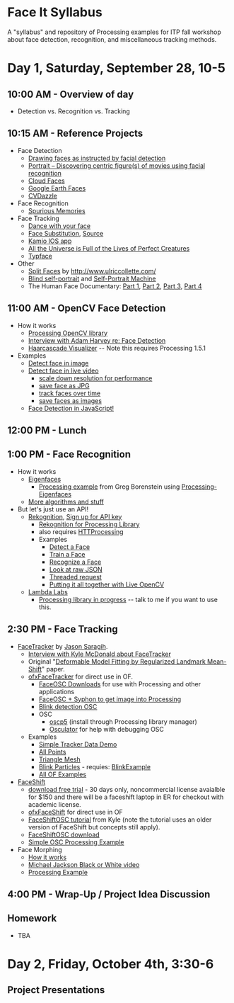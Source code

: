 Face It Syllabus
================

A "syllabus" and repository of Processing examples for ITP fall workshop about face detection, recognition, and miscellaneous tracking methods.

# Day 1, Saturday, September 28, 10-5

## 10:00 AM - Overview of day
* Detection vs. Recognition vs. Tracking

## 10:15 AM - Reference Projects

* Face Detection
    * [Drawing faces as instructed by facial detection](http://plummerfernandez.tumblr.com/post/54596732227/drawing-faces-as-instructed-by-facial-recognition)
    * [Portrait – Discovering centric figure(s) of movies using facial recognition](http://ssbkyh.com/works/portrait/)
    * [Cloud Faces](http://ssbkyh.com/works/cloud_face/)
    * [Google Earth Faces](http://www.onformative.com/lab/googlefaces/)
    * [CVDazzle](http://cvdazzle.com/)
* Face Recognition 
    * [Spurious Memories](http://deweyhagborg.com/spurious/)
* Face Tracking
    * [Dance with your face](http://www.youtube.com/watch?v=dplBh_rxoUc)
    * [Face Substitution](https://vimeo.com/29279198), [Source](https://github.com/arturoc/FaceSubstitution)
    * [Kamio IOS app](https://itunes.apple.com/us/app/kamio/id668849062?mt=8)
    * [All the Universe is Full of the Lives of Perfect Creatures](https://vimeo.com/35262930)
    * [Typface](http://www.rhymeandreasoncreative.com/portfolio/index.php?project=typeface)
* Other
    * [Split Faces](http://www.mymodernmet.com/profiles/blogs/split-family-faces) by http://www.ulriccollette.com/
    * [Blind self-portrait](https://vimeo.com/40279845) and [Self-Portrait Machine](http://we-make-money-not-art.com/archives/2009/07/selfportrait-machine.php#.UkQ27WTXhTs)
    * The Human Face Documentary: [Part 1](http://www.youtube.com/watch?v=8HlqbSDqmE4), [Part 2](http://www.youtube.com/watch?v=dEocYZmuxbs), [Part 3](http://www.youtube.com/watch?v=HJpqoAkWgXI), [Part 4](http://www.youtube.com/watch?v=IDAsQQE0Il4)

## 11:00 AM - OpenCV Face Detection
* How it works
    * [Processing OpenCV library](https://github.com/atduskgreg/OpenCVPro)
    * [Interview with Adam Harvey re: Face Detection](http://makematics.com/research/viola-jones/)
    * [Haarcascade Visualizer](https://github.com/adamhrv/HaarcascadeVisualizer) -- Note this requires Processing 1.5.1
* Examples
    * [Detect face in image](https://github.com/shiffman/Faces/tree/master/OpenCV/SimpleFaceDetect)
    * [Detect face in live video](https://github.com/shiffman/Faces/tree/master/OpenCV/LiveFaceDetect)
        * [scale down resolution for performance](https://github.com/shiffman/Faces/tree/master/OpenCV/LiveFaceDetect_scaled)
        * [save face as JPG](https://github.com/shiffman/Faces/tree/master/OpenCV/LiveFaceDetect_saveimages)
        * [track faces over time](https://github.com/shiffman/Faces/tree/master/OpenCV/FaceDetectMemory)
        * [save faces as images](https://github.com/shiffman/Faces/tree/master/OpenCV/SaveFaces)
    * [Face Detection in JavaScript!](http://inspirit.github.io/jsfeat/sample_haar_face.html)

## 12:00 PM - Lunch

## 1:00 PM - Face Recognition
* How it works
    * [Eigenfaces](http://jeremykun.wordpress.com/2011/07/27/eigenfaces/)
        * [Processing example](https://github.com/atduskgreg/Processing-Eigenfaces) from Greg Borenstein using [Processing-Eigenfaces](https://github.com/atduskgreg/Processing-Eigenfaces)
    * [More algorithms and stuff](http://www.face-rec.org/)
* But let's just use an API!
    * [Rekognition](http://rekognition.com/), [Sign up for API key](http://rekognition.com/register/)
        * [Rekognition for Processing Library](https://github.com/shiffman/RekognitionProcessing/releases/tag/0.1)
        * also requires [HTTProcessing](https://www.dropbox.com/s/fqzddqqfhzt7580/HTTProcessing.zip)
        * Examples
          * [Detect a Face](https://github.com/shiffman/Faces/tree/master/FaceRekognition/FaceDetectExample)
          * [Train a Face](https://github.com/shiffman/Faces/tree/master/FaceRekognition/FaceTrainExample)
          * [Recognize a Face](https://github.com/shiffman/Faces/tree/master/FaceRekognition/FaceRecognizeExample)
          * [Look at raw JSON](https://github.com/shiffman/Faces/tree/master/FaceRekognition/RawJSONExample)
          * [Threaded request](https://github.com/shiffman/Faces/tree/master/FaceRekognition/FaceRecognizeExampleThread)
          * [Putting it all together with Live OpenCV](https://github.com/shiffman/Faces/tree/master/FaceRekognition/Greeter)
    * [Lambda Labs](http://www.lambdal.com/)
        * [Processing library in progress](https://github.com/shiffman/LambdaProcessing) -- talk to me if you want to use this.

## 2:30 PM - Face Tracking
* [FaceTracker](https://github.com/kylemcdonald/FaceTracker) by [Jason Saragih](http://jsaragih.org/).
   * [Interview with Kyle McDonald about FaceTracker](http://makematics.com/research/facetracker/)
   * Original "[Deformable Model Fitting by Regularized Landmark Mean-Shift](http://link.springer.com/article/10.1007%2Fs11263-010-0380-4)" paper.
   * [ofxFaceTracker](https://github.com/kylemcdonald/ofxFaceTracker) for direct use in OF.
      * [FaceOSC Downloads](https://github.com/kylemcdonald/ofxFaceTracker/downloads) for use with Processing and other applications
      * [FaceOSC + Syphon to get image into Processing](https://github.com/downloads/kylemcdonald/ofxFaceTracker/FaceOSC-osx+Syphon.zip)
      * [Blink detection OSC](https://github.com/downloads/kylemcdonald/ofxFaceTracker/BlinkExample-osx.zip)
      * OSC
         * [oscp5](http://www.sojamo.de/libraries/oscP5/) (install through Processing library manager)
         * [Osculator](http://www.osculator.net/) for help with debugging OSC
    * Examples
      * [Simple Tracker Data Demo](https://github.com/shiffman/Faces/tree/master/FaceOSC/FaceOSCDemo)
      * [All Points](https://github.com/shiffman/Faces/tree/master/FaceOSC/FaceOSCAllPoints)
      * [Triangle Mesh](https://github.com/shiffman/Faces/tree/master/FaceOSC/FaceOSCTriangleMesh)
      * [Blink Particles](https://github.com/shiffman/Faces/tree/master/FaceOSC/BlinkParticles) - requies: [BlinkExample](https://github.com/kylemcdonald/ofxFaceTracker/downloads)
      * [All OF Examples](https://github.com/kylemcdonald/ofxFaceTracker)
* [FaceShift](http://faceshift.com/)
   * [download free trial](http://www.faceshift.com/get-trial/) - 30 days only, noncommercial license avaialble for $150 and there will be a faceshift laptop in ER for checkout with academic license.
   * [ofxFaceShift](https://github.com/kylemcdonald/ofxFaceShift) for direct use in OF
   * [FaceShiftOSC tutorial](https://vimeo.com/46916078) from Kyle (note the tutorial uses an older version of FaceShift but concepts still apply).
   * [FaceShiftOSC download](https://github.com/kylemcdonald/ofxFaceShift/downloads)
   * [Simple OSC Processing Example](https://github.com/shiffman/Faces/tree/master/FaceShift)
* Face Morphing
   * [How it works](https://ccrma.stanford.edu/~jacobliu/368Report/)
   * [Michael Jackson Black or White video](http://www.youtube.com/watch?feature=player_detailpage&v=bBAiZcNWecw#t=330s)
   * [Processing Example](https://github.com/shiffman/Faces/tree/master/FaceMorph)

## 4:00 PM - Wrap-Up / Project Idea Discussion

## Homework
   * TBA

# Day 2, Friday, October 4th, 3:30-6

## Project Presentations


